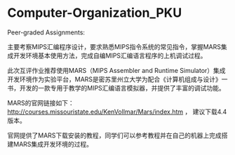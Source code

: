 # Computer-Organization_PKU
Peer-graded Assignments:

主要考察MIPS汇编程序设计，要求熟悉MIPS指令系统的常见指令，掌握MARS集成开发环境基本使用方法，完成自编MIPS汇编语言程序的上机调试过程。

此次互评作业推荐使用MARS（MIPS Assembler and Runtime Simulator）集成开发环境作为实验平台，MARS是密苏里州立大学为配合《计算机组成与设计》一书，开发的一款专用于教学的MIPS汇编语言模拟器，并提供了丰富的调试功能。

MARS的官网链接如下：http://courses.missouristate.edu/KenVollmar/Mars/index.htm ， 建议下载4.4版本。

官网提供了MARS下载安装的教程，同学们可以参考教程并在自己的机器上完成搭建MARS集成开发环境的过程。
